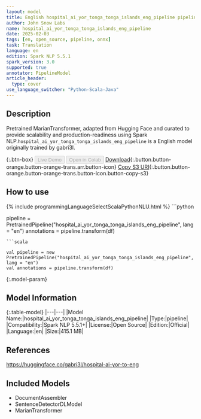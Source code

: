 ```yaml
---
layout: model
title: English hospital_ai_yor_tonga_tonga_islands_eng_pipeline pipeline MarianTransformer from gabri3l
author: John Snow Labs
name: hospital_ai_yor_tonga_tonga_islands_eng_pipeline
date: 2025-02-03
tags: [en, open_source, pipeline, onnx]
task: Translation
language: en
edition: Spark NLP 5.5.1
spark_version: 3.0
supported: true
annotator: PipelineModel
article_header:
  type: cover
use_language_switcher: "Python-Scala-Java"
---
```


## Description

Pretrained MarianTransformer, adapted from Hugging Face and curated to provide scalability and production-readiness using Spark NLP.`hospital_ai_yor_tonga_tonga_islands_eng_pipeline` is a English model originally trained by gabri3l.

{:.btn-box}
<button class="button button-orange" disabled>Live Demo</button>
<button class="button button-orange" disabled>Open in Colab</button>
[Download](https://s3.amazonaws.com/auxdata.johnsnowlabs.com/public/models/hospital_ai_yor_tonga_tonga_islands_eng_pipeline_en_5.5.1_3.0_1738615902811.zip){:.button.button-orange.button-orange-trans.arr.button-icon}
[Copy S3 URI](s3://auxdata.johnsnowlabs.com/public/models/hospital_ai_yor_tonga_tonga_islands_eng_pipeline_en_5.5.1_3.0_1738615902811.zip){:.button.button-orange.button-orange-trans.button-icon.button-copy-s3}

## How to use



<div class="tabs-box" markdown="1">
{% include programmingLanguageSelectScalaPythonNLU.html %}
```python

pipeline = PretrainedPipeline("hospital_ai_yor_tonga_tonga_islands_eng_pipeline", lang = "en")
annotations =  pipeline.transform(df)   

```
```scala

val pipeline = new PretrainedPipeline("hospital_ai_yor_tonga_tonga_islands_eng_pipeline", lang = "en")
val annotations = pipeline.transform(df)

```
</div>

{:.model-param}
## Model Information

{:.table-model}
|---|---|
|Model Name:|hospital_ai_yor_tonga_tonga_islands_eng_pipeline|
|Type:|pipeline|
|Compatibility:|Spark NLP 5.5.1+|
|License:|Open Source|
|Edition:|Official|
|Language:|en|
|Size:|415.1 MB|

## References

https://huggingface.co/gabri3l/hospital-ai-yor-to-eng

## Included Models

- DocumentAssembler
- SentenceDetectorDLModel
- MarianTransformer